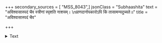 +++
secondary_sources = [ "MSS_8043",]
jsonClass = "Subhaashita"
text = "अविश्वासास्पदं चैव स्त्रीणां स्पृशति नाशयम्।  \nप्राणदानोपकारोऽपि किं तासामन्यदुच्यते॥"
title = "अविश्वासास्पदं चैव"

+++

<details><summary>Text</summary>

अविश्वासास्पदं चैव स्त्रीणां स्पृशति नाशयम्।  
प्राणदानोपकारोऽपि किं तासामन्यदुच्यते॥
</details>
